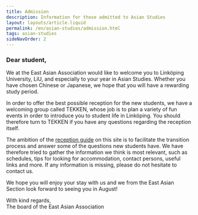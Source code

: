 ```yaml
---
title: Admission
description: Information for those admitted to Asian Studies
layout: layouts/article.liquid
permalink: /en/asian-studies/admission.html
tags: asian-studies
sideNavOrder: 2
---
```


### Dear student,

We at the East Asian Association would like to welcome you to Linköping University, LiU, and especially to your year in Asian Studies. Whether you have chosen Chinese or Japanese, we hope that you will have a rewarding study period.

In order to offer the best possible reception for the new students, we have a welcoming group called TEKKEN, whose job is to plan a variety of fun events in order to introduce you to student life in Linköping. You should therefore turn to TEKKEN if you have any questions regarding the reception itself.

The ambition of the [reception guide](../asian-studies/welcome-period.html) on this site is to facilitate the transition process and answer some of the questions new students have. We have therefore tried to gather the information we think is most relevant, such as schedules, tips for looking for accommodation, contact persons, useful links and more. If any information is missing, please do not hesitate to contact us.

We hope you will enjoy your stay with us and we from the East Asian Section look forward to seeing you in August!

With kind regards,  
The board of the East Asian Association